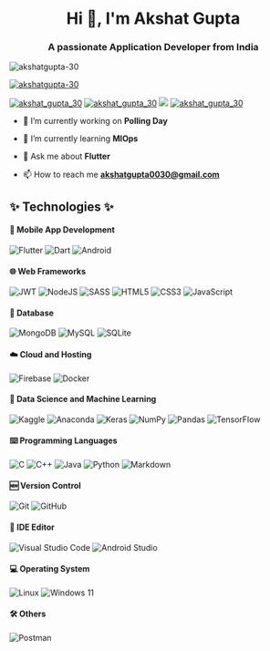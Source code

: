 <h1 align="center">Hi 👋, I'm Akshat Gupta</h1>
<h3 align="center">A passionate Application Developer from India</h3>

<p align="left"> <img src="https://komarev.com/ghpvc/?username=akshatgupta-30&label=Profile%20views&color=brightgreen&style=flat" alt="akshatgupta-30" /> </p>

<p align="left"> <a href="https://github.com/ryo-ma/github-profile-trophy"><img src="https://github-profile-trophy.vercel.app/?username=akshatgupta-30" alt="akshatgupta-30" /></a> </p>

<p align="left"> 
  <a href="https://twitter.com/akshat_gupta_30" target="blank"><img src="https://img.shields.io/badge/Twitter-1DA1F2?style=for-the-badge&logo=twitter&logoColor=white" alt="akshat_gupta_30" /></a>
    <a href="https://linkedin.com/in/akshatgupta30" target="blank"><img src="https://img.shields.io/badge/LinkedIn-0077B5?style=for-the-badge&logo=linkedin&logoColor=white" alt="akshat_gupta_30" /></a>
      <a href="https://www.instagram.com/_._akshat.gupta_._/" target="blank"><img src="https://img.shields.io/badge/Instagram-E4405F?style=for-the-badge&logo=instagram&logoColor=white" /></a>
      <a href="https://www.facebook.com/profile.php?id=61559896502968" target="blank"><img src="https://img.shields.io/badge/Facebook-1877F2?style=for-the-badge&logo=facebook&logoColor=white" alt="akshat_gupta_30" /> </a>
</p>

- 🔭 I’m currently working on **Polling Day**

- 🌱 I’m currently learning **MlOps**

- 💬 Ask me about **Flutter**

- 📫 How to reach me **akshatgupta0030@gmail.com**

## ✨ Technologies ✨

#### :iphone: Mobile App Development
![Flutter](https://img.shields.io/badge/Flutter-%2302569B.svg?style=for-the-badge&logo=Flutter&logoColor=white)
![Dart](https://img.shields.io/badge/dart-%230175C2.svg?style=for-the-badge&logo=dart&logoColor=white)
![Android](https://img.shields.io/badge/Android-3DDC84?style=for-the-badge&logo=android&logoColor=white)


#### :globe_with_meridians: Web Frameworks
![JWT](https://img.shields.io/badge/JWT-black?style=for-the-badge&logo=JSON%20web%20tokens)
![NodeJS](https://img.shields.io/badge/node.js-6DA55F?style=for-the-badge&logo=node.js&logoColor=white)
![SASS](https://img.shields.io/badge/SASS-hotpink.svg?style=for-the-badge&logo=SASS&logoColor=white)
![HTML5](https://img.shields.io/badge/html5-%23E34F26.svg?style=for-the-badge&logo=html5&logoColor=white)
![CSS3](https://img.shields.io/badge/css3-%231572B6.svg?style=for-the-badge&logo=css3&logoColor=white)
![JavaScript](https://img.shields.io/badge/javascript-%23323330.svg?style=for-the-badge&logo=javascript&logoColor=%23F7DF1E)


#### 🫙 Database
![MongoDB](https://img.shields.io/badge/MongoDB-%234ea94b.svg?style=for-the-badge&logo=mongodb&logoColor=white)
![MySQL](https://img.shields.io/badge/mysql-4479A1.svg?style=for-the-badge&logo=mysql&logoColor=white)
![SQLite](https://img.shields.io/badge/sqlite-%2307405e.svg?style=for-the-badge&logo=sqlite&logoColor=white)


#### :cloud: Cloud and Hosting
![Firebase](https://img.shields.io/badge/firebase-a08021?style=for-the-badge&logo=firebase&logoColor=ffcd34)
![Docker](https://img.shields.io/badge/docker-%230db7ed.svg?style=for-the-badge&logo=docker&logoColor=white)


#### 🤖 Data Science and Machine Learning
![Kaggle](https://img.shields.io/badge/Kaggle-035a7d?style=for-the-badge&logo=kaggle&logoColor=white)
![Anaconda](https://img.shields.io/badge/Anaconda-%2344A833.svg?style=for-the-badge&logo=anaconda&logoColor=white)
![Keras](https://img.shields.io/badge/Keras-%23D00000.svg?style=for-the-badge&logo=Keras&logoColor=white)
![NumPy](https://img.shields.io/badge/numpy-%23013243.svg?style=for-the-badge&logo=numpy&logoColor=white)
![Pandas](https://img.shields.io/badge/pandas-%23150458.svg?style=for-the-badge&logo=pandas&logoColor=white)
![TensorFlow](https://img.shields.io/badge/TensorFlow-%23FF6F00.svg?style=for-the-badge&logo=TensorFlow&logoColor=white)


#### ⌨️ Programming Languages
![C](https://img.shields.io/badge/c-%2300599C.svg?style=for-the-badge&logo=c&logoColor=white)
![C++](https://img.shields.io/badge/c++-%2300599C.svg?style=for-the-badge&logo=c%2B%2B&logoColor=white)
![Java](https://img.shields.io/badge/java-%23ED8B00.svg?style=for-the-badge&logo=openjdk&logoColor=white)
![Python](https://img.shields.io/badge/python-3670A0?style=for-the-badge&logo=python&logoColor=ffdd54)
![Markdown](https://img.shields.io/badge/markdown-%23000000.svg?style=for-the-badge&logo=markdown&logoColor=white)


#### 🆕 Version Control
![Git](https://img.shields.io/badge/git-%23F05033.svg?style=for-the-badge&logo=git&logoColor=white)
![GitHub](https://img.shields.io/badge/github-%23121011.svg?style=for-the-badge&logo=github&logoColor=white)


#### :notebook: IDE Editor 
![Visual Studio Code](https://img.shields.io/badge/Visual%20Studio%20Code-0078d7.svg?style=for-the-badge&logo=visual-studio-code&logoColor=white)
![Android Studio](https://img.shields.io/badge/android%20studio-346ac1?style=for-the-badge&logo=android%20studio&logoColor=white)


#### :computer: Operating System
![Linux](https://img.shields.io/badge/Linux-FCC624?style=for-the-badge&logo=linux&logoColor=black)
![Windows 11](https://img.shields.io/badge/Windows%2011-%230079d5.svg?style=for-the-badge&logo=Windows%2011&logoColor=white)


#### 🛠️ Others 
![Postman](https://img.shields.io/badge/Postman-FF6C37?style=for-the-badge&logo=postman&logoColor=white)
































